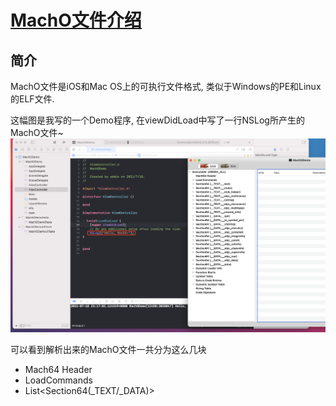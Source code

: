# [MachO文件介绍](https://puffhub.github.io/Crack/iOS-Crack/)

## 简介
MachO文件是iOS和Mac OS上的可执行文件格式, 类似于Windows的PE和Linux的ELF文件.

这幅图是我写的一个Demo程序, 在viewDidLoad中写了一行NSLog所产生的MachO文件~
![Macho文件](./imgs/Macho1.png)

可以看到解析出来的MachO文件一共分为这么几块

- Mach64 Header
- LoadCommands
- List\<Section64(\_TEXT/_DATA)>